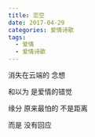 ```yaml
---
title: 恋空
date: 2017-04-29
categories: 爱情诗歌
tags:
  - 爱情
  - 爱情诗歌
---
```


消失在云端的
念想
<!--more-->
和以为
是爱情的错觉

缘分
原来最怕的
不是距离

而是
没有回应